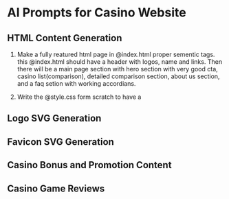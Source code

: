 # AI Prompts for Casino Website



## HTML Content Generation

1. Make a fully reatured html page in @index.html proper sementic tags. this @index.html should have a header with logos, name and links. Then there will be a main page section with hero section with very good cta, casino list(comparison), detailed comparison section, about us section, and a faq setion with working accordians.

2. Write the @style.css form scratch to have a 


## Logo SVG Generation


## Favicon SVG Generation


## Casino Bonus and Promotion Content


## Casino Game Reviews


